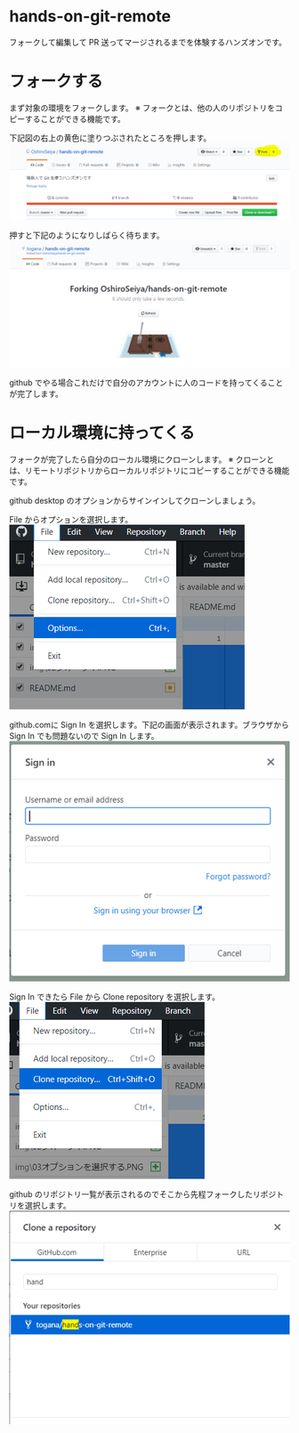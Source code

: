 # hands-on-git-remote

フォークして編集して PR 送ってマージされるまでを体験するハンズオンです。

# フォークする

まず対象の環境をフォークします。
※ フォークとは、他の人のリポジトリをコピーすることができる機能です。

下記図の右上の黄色に塗りつぶされたところを押します。
![フォークボタンを押す](./img/01フォークボタンを押す.PNG)

押すと下記のようになりしばらく待ちます。
![フォーク中](./img/02フォーク中.PNG)

github でやる場合これだけで自分のアカウントに人のコードを持ってくることが完了します。

# ローカル環境に持ってくる

フォークが完了したら自分のローカル環境にクローンします。
※ クローンとは、リモートリポジトリからローカルリポジトリにコピーすることができる機能です。

github desktop のオプションからサインインしてクローンしましょう。

File からオプションを選択します。
![オプションを選択する](./img/03オプションを選択する.PNG)

github.comに Sign In を選択します。下記の画面が表示されます。ブラウザから Sign In でも問題ないので Sign In します。
![サインインする](./img/04サインイン.PNG)

Sign In できたら File から Clone repository を選択します。
![Cloneを選択する](./img/05クローンを選択する.png)

github のリポジトリ一覧が表示されるのでそこから先程フォークしたリポジトリを選択します。
![クローンするリポジトリを選択する](./img/06クローンするリポジトリを選択する.PNG)

